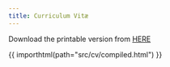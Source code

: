 ```yaml
---
title: Curriculum Vitæ
---
```


Download the printable version from [HERE](/files/faccin-cv.pdf)

{{ importhtml(path="src/cv/compiled.html") }}

